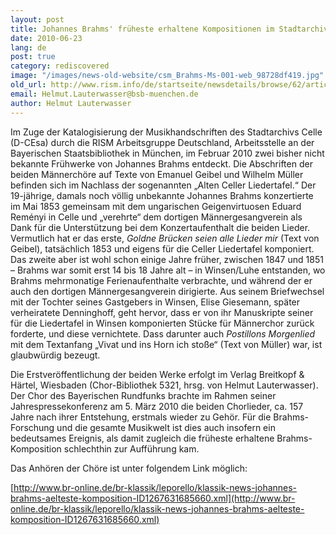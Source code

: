 ```yaml
---
layout: post
title: Johannes Brahms' früheste erhaltene Kompositionen im Stadtarchiv Celle entdeckt
date: 2010-06-23
lang: de
post: true
category: rediscovered
image: "/images/news-old-website/csm_Brahms-Ms-001-web_98728df419.jpg"
old_url: http://www.rism.info/de/startseite/newsdetails/browse/62/article/64/two-previously-unknown-works-by-johannes-brahms-discovered.html
email: Helmut.Lauterwasser@bsb-muenchen.de
author: Helmut Lauterwasser
---
```


Im Zuge der Katalogisierung der Musikhandschriften des Stadtarchivs Celle (D-CEsa) durch die RISM Arbeitsgruppe Deutschland, Arbeitsstelle an der Bayerischen Staatsbibliothek in München, im Februar 2010 zwei bisher nicht bekannte Frühwerke von Johannes Brahms entdeckt. Die Abschriften der beiden Männerchöre auf Texte von Emanuel Geibel und Wilhelm Müller befinden sich im Nachlass der sogenannten „Alten Celler Liedertafel.“ Der 19-jährige, damals noch völlig unbekannte Johannes Brahms konzertierte im Mai 1853 gemeinsam mit dem ungarischen Geigenvirtuosen Eduard Reményi in Celle und „verehrte“ dem dortigen Männergesangverein als Dank für die Unterstützung bei dem Konzertaufenthalt die beiden Lieder. Vermutlich hat er das erste, _Goldne Brücken seien alle Lieder mir_ (Text von Geibel), tatsächlich 1853 und eigens für die Celler Liedertafel komponiert. Das zweite aber ist wohl schon einige Jahre früher, zwischen 1847 und 1851 – Brahms war somit erst 14 bis 18 Jahre alt – in Winsen/Luhe entstanden, wo Brahms mehrmonatige Ferienaufenthalte verbrachte, und während der er auch den dortigen Männergesangverein dirigierte. Aus seinem Briefwechsel mit der Tochter seines Gastgebers in Winsen, Elise Giesemann, später verheiratete Denninghoff, geht hervor, dass er von ihr Manuskripte seiner für die Liedertafel in Winsen komponierten Stücke für Männerchor zurück forderte, und diese vernichtete. Dass darunter auch _Postillons Morgenlied_ mit dem Textanfang „Vivat und ins Horn ich stoße“ (Text von Müller) war, ist glaubwürdig bezeugt.

Die Erstveröffentlichung der beiden Werke erfolgt im Verlag Breitkopf & Härtel, Wiesbaden (Chor-Bibliothek 5321, hrsg. von Helmut Lauterwasser). Der Chor des Bayerischen Rundfunks brachte im Rahmen seiner Jahrespressekonferenz am 5. März 2010 die beiden Chorlieder, ca. 157 Jahre nach ihrer Entstehung, erstmals wieder zu Gehör. Für die Brahms-Forschung und die gesamte Musikwelt ist dies auch insofern ein bedeutsames Ereignis, als damit zugleich die früheste erhaltene Brahms-Komposition schlechthin zur Aufführung kam.

Das Anhören der Chöre ist unter folgendem Link möglich:

[http://www.br-online.de/br-klassik/leporello/klassik-news-johannes-brahms-aelteste-komposition-ID1267631685660.xml](http://www.br-online.de/br-klassik/leporello/klassik-news-johannes-brahms-aelteste-komposition-ID1267631685660.xml)